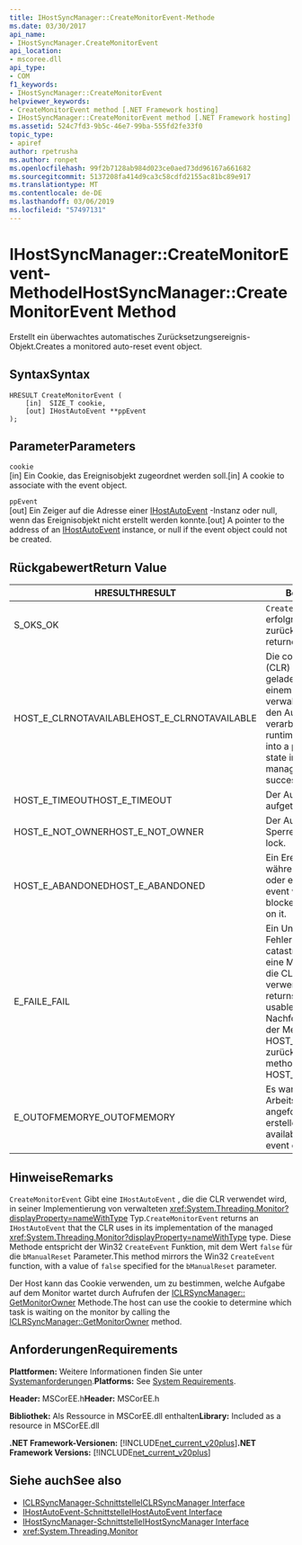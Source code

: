 ```yaml
---
title: IHostSyncManager::CreateMonitorEvent-Methode
ms.date: 03/30/2017
api_name:
- IHostSyncManager.CreateMonitorEvent
api_location:
- mscoree.dll
api_type:
- COM
f1_keywords:
- IHostSyncManager::CreateMonitorEvent
helpviewer_keywords:
- CreateMonitorEvent method [.NET Framework hosting]
- IHostSyncManager::CreateMonitorEvent method [.NET Framework hosting]
ms.assetid: 524c7fd3-9b5c-46e7-99ba-555fd2fe33f0
topic_type:
- apiref
author: rpetrusha
ms.author: ronpet
ms.openlocfilehash: 99f2b7128ab984d023ce0aed73dd96167a661682
ms.sourcegitcommit: 5137208fa414d9ca3c58cdfd2155ac81bc89e917
ms.translationtype: MT
ms.contentlocale: de-DE
ms.lasthandoff: 03/06/2019
ms.locfileid: "57497131"
---
```

# <a name="ihostsyncmanagercreatemonitorevent-method"></a><span data-ttu-id="c639a-102">IHostSyncManager::CreateMonitorEvent-Methode</span><span class="sxs-lookup"><span data-stu-id="c639a-102">IHostSyncManager::CreateMonitorEvent Method</span></span>
<span data-ttu-id="c639a-103">Erstellt ein überwachtes automatisches Zurücksetzungsereignis-Objekt.</span><span class="sxs-lookup"><span data-stu-id="c639a-103">Creates a monitored auto-reset event object.</span></span>  
  
## <a name="syntax"></a><span data-ttu-id="c639a-104">Syntax</span><span class="sxs-lookup"><span data-stu-id="c639a-104">Syntax</span></span>  
  
```  
HRESULT CreateMonitorEvent (  
    [in]  SIZE_T cookie,  
    [out] IHostAutoEvent **ppEvent  
);  
```  
  
## <a name="parameters"></a><span data-ttu-id="c639a-105">Parameter</span><span class="sxs-lookup"><span data-stu-id="c639a-105">Parameters</span></span>  
 `cookie`  
 <span data-ttu-id="c639a-106">[in] Ein Cookie, das Ereignisobjekt zugeordnet werden soll.</span><span class="sxs-lookup"><span data-stu-id="c639a-106">[in] A cookie to associate with the event object.</span></span>  
  
 `ppEvent`  
 <span data-ttu-id="c639a-107">[out] Ein Zeiger auf die Adresse einer [IHostAutoEvent](../../../../docs/framework/unmanaged-api/hosting/ihostautoevent-interface.md) -Instanz oder null, wenn das Ereignisobjekt nicht erstellt werden konnte.</span><span class="sxs-lookup"><span data-stu-id="c639a-107">[out] A pointer to the address of an [IHostAutoEvent](../../../../docs/framework/unmanaged-api/hosting/ihostautoevent-interface.md) instance, or null if the event object could not be created.</span></span>  
  
## <a name="return-value"></a><span data-ttu-id="c639a-108">Rückgabewert</span><span class="sxs-lookup"><span data-stu-id="c639a-108">Return Value</span></span>  
  
|<span data-ttu-id="c639a-109">HRESULT</span><span class="sxs-lookup"><span data-stu-id="c639a-109">HRESULT</span></span>|<span data-ttu-id="c639a-110">Beschreibung</span><span class="sxs-lookup"><span data-stu-id="c639a-110">Description</span></span>|  
|-------------|-----------------|  
|<span data-ttu-id="c639a-111">S_OK</span><span class="sxs-lookup"><span data-stu-id="c639a-111">S_OK</span></span>|<span data-ttu-id="c639a-112">`CreateMonitorEvent` wurde erfolgreich zurückgegeben.</span><span class="sxs-lookup"><span data-stu-id="c639a-112">`CreateMonitorEvent` returned successfully.</span></span>|  
|<span data-ttu-id="c639a-113">HOST_E_CLRNOTAVAILABLE</span><span class="sxs-lookup"><span data-stu-id="c639a-113">HOST_E_CLRNOTAVAILABLE</span></span>|<span data-ttu-id="c639a-114">Die common Language Runtime (CLR) wurde nicht in einen Prozess geladen wurde, oder die CLR ist in einem Zustand, in dem nicht verwalteten Code ausführen oder den Aufruf erfolgreich zu verarbeiten.</span><span class="sxs-lookup"><span data-stu-id="c639a-114">The common language runtime (CLR) has not been loaded into a process, or the CLR is in a state in which it cannot run managed code or process the call successfully.</span></span>|  
|<span data-ttu-id="c639a-115">HOST_E_TIMEOUT</span><span class="sxs-lookup"><span data-stu-id="c639a-115">HOST_E_TIMEOUT</span></span>|<span data-ttu-id="c639a-116">Der Aufruf ist ein Timeout aufgetreten.</span><span class="sxs-lookup"><span data-stu-id="c639a-116">The call timed out.</span></span>|  
|<span data-ttu-id="c639a-117">HOST_E_NOT_OWNER</span><span class="sxs-lookup"><span data-stu-id="c639a-117">HOST_E_NOT_OWNER</span></span>|<span data-ttu-id="c639a-118">Der Aufrufer ist nicht Besitzer der Sperre.</span><span class="sxs-lookup"><span data-stu-id="c639a-118">The caller does not own the lock.</span></span>|  
|<span data-ttu-id="c639a-119">HOST_E_ABANDONED</span><span class="sxs-lookup"><span data-stu-id="c639a-119">HOST_E_ABANDONED</span></span>|<span data-ttu-id="c639a-120">Ein Ereignis wurde abgebrochen, während sich der blockierte Thread oder eine Fiber darauf gewartet.</span><span class="sxs-lookup"><span data-stu-id="c639a-120">An event was canceled while a blocked thread or fiber was waiting on it.</span></span>|  
|<span data-ttu-id="c639a-121">E_FAIL</span><span class="sxs-lookup"><span data-stu-id="c639a-121">E_FAIL</span></span>|<span data-ttu-id="c639a-122">Ein Unbekannter Schwerwiegender Fehler ist aufgetreten.</span><span class="sxs-lookup"><span data-stu-id="c639a-122">An unknown catastrophic failure occurred.</span></span> <span data-ttu-id="c639a-123">Wenn eine Methode E_FAIL zurückgibt, ist die CLR nicht mehr im Prozess verwendet werden.</span><span class="sxs-lookup"><span data-stu-id="c639a-123">When a method returns E_FAIL, the CLR is no longer usable within the process.</span></span> <span data-ttu-id="c639a-124">Nachfolgende Aufrufe zum Hosten der Methoden HOST_E_CLRNOTAVAILABLE zurück.</span><span class="sxs-lookup"><span data-stu-id="c639a-124">Subsequent calls to hosting methods return HOST_E_CLRNOTAVAILABLE.</span></span>|  
|<span data-ttu-id="c639a-125">E_OUTOFMEMORY</span><span class="sxs-lookup"><span data-stu-id="c639a-125">E_OUTOFMEMORY</span></span>|<span data-ttu-id="c639a-126">Es war nicht genügend Arbeitsspeicher verfügbar, um das angeforderte Ereignis-Objekt zu erstellen.</span><span class="sxs-lookup"><span data-stu-id="c639a-126">Not enough memory was available to create the requested event object.</span></span>|  
  
## <a name="remarks"></a><span data-ttu-id="c639a-127">Hinweise</span><span class="sxs-lookup"><span data-stu-id="c639a-127">Remarks</span></span>  
 <span data-ttu-id="c639a-128">`CreateMonitorEvent` Gibt eine `IHostAutoEvent` , die die CLR verwendet wird, in seiner Implementierung von verwalteten <xref:System.Threading.Monitor?displayProperty=nameWithType> Typ.</span><span class="sxs-lookup"><span data-stu-id="c639a-128">`CreateMonitorEvent` returns an `IHostAutoEvent` that the CLR uses in its implementation of the managed <xref:System.Threading.Monitor?displayProperty=nameWithType> type.</span></span> <span data-ttu-id="c639a-129">Diese Methode entspricht der Win32 `CreateEvent` Funktion, mit dem Wert `false` für die `bManualReset` Parameter.</span><span class="sxs-lookup"><span data-stu-id="c639a-129">This method mirrors the Win32 `CreateEvent` function, with a value of `false` specified for the `bManualReset` parameter.</span></span>  
  
 <span data-ttu-id="c639a-130">Der Host kann das Cookie verwenden, um zu bestimmen, welche Aufgabe auf dem Monitor wartet durch Aufrufen der [ICLRSyncManager:: GetMonitorOwner](../../../../docs/framework/unmanaged-api/hosting/iclrsyncmanager-getmonitorowner-method.md) Methode.</span><span class="sxs-lookup"><span data-stu-id="c639a-130">The host can use the cookie to determine which task is waiting on the monitor by calling the [ICLRSyncManager::GetMonitorOwner](../../../../docs/framework/unmanaged-api/hosting/iclrsyncmanager-getmonitorowner-method.md) method.</span></span>  
  
## <a name="requirements"></a><span data-ttu-id="c639a-131">Anforderungen</span><span class="sxs-lookup"><span data-stu-id="c639a-131">Requirements</span></span>  
 <span data-ttu-id="c639a-132">**Plattformen:** Weitere Informationen finden Sie unter [Systemanforderungen](../../../../docs/framework/get-started/system-requirements.md).</span><span class="sxs-lookup"><span data-stu-id="c639a-132">**Platforms:** See [System Requirements](../../../../docs/framework/get-started/system-requirements.md).</span></span>  
  
 <span data-ttu-id="c639a-133">**Header:** MSCorEE.h</span><span class="sxs-lookup"><span data-stu-id="c639a-133">**Header:** MSCorEE.h</span></span>  
  
 <span data-ttu-id="c639a-134">**Bibliothek:** Als Ressource in MSCorEE.dll enthalten</span><span class="sxs-lookup"><span data-stu-id="c639a-134">**Library:** Included as a resource in MSCorEE.dll</span></span>  
  
 <span data-ttu-id="c639a-135">**.NET Framework-Versionen:** [!INCLUDE[net_current_v20plus](../../../../includes/net-current-v20plus-md.md)]</span><span class="sxs-lookup"><span data-stu-id="c639a-135">**.NET Framework Versions:** [!INCLUDE[net_current_v20plus](../../../../includes/net-current-v20plus-md.md)]</span></span>  
  
## <a name="see-also"></a><span data-ttu-id="c639a-136">Siehe auch</span><span class="sxs-lookup"><span data-stu-id="c639a-136">See also</span></span>
- [<span data-ttu-id="c639a-137">ICLRSyncManager-Schnittstelle</span><span class="sxs-lookup"><span data-stu-id="c639a-137">ICLRSyncManager Interface</span></span>](../../../../docs/framework/unmanaged-api/hosting/iclrsyncmanager-interface.md)
- [<span data-ttu-id="c639a-138">IHostAutoEvent-Schnittstelle</span><span class="sxs-lookup"><span data-stu-id="c639a-138">IHostAutoEvent Interface</span></span>](../../../../docs/framework/unmanaged-api/hosting/ihostautoevent-interface.md)
- [<span data-ttu-id="c639a-139">IHostSyncManager-Schnittstelle</span><span class="sxs-lookup"><span data-stu-id="c639a-139">IHostSyncManager Interface</span></span>](../../../../docs/framework/unmanaged-api/hosting/ihostsyncmanager-interface.md)
- <xref:System.Threading.Monitor>
